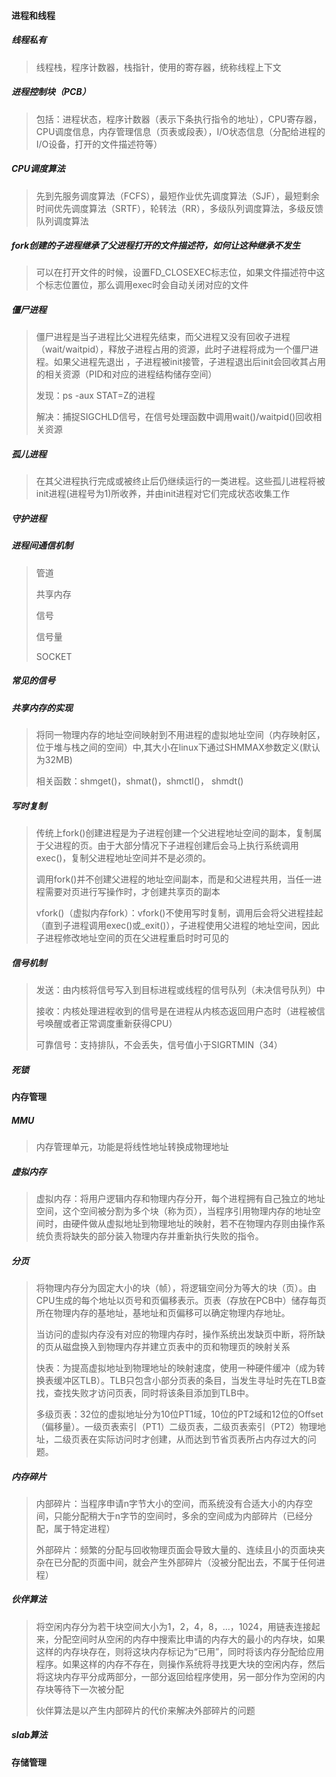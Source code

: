 #### 进程和线程

##### 线程私有

> 线程栈，程序计数器，栈指针，使用的寄存器，统称线程上下文

##### 进程控制块（PCB）

>包括：进程状态，程序计数器（表示下条执行指令的地址），CPU寄存器，CPU调度信息，内存管理信息（页表或段表），I/O状态信息（分配给进程的I/O设备，打开的文件描述符等）

##### CPU调度算法

> 先到先服务调度算法（FCFS），最短作业优先调度算法（SJF），最短剩余时间优先调度算法（SRTF），轮转法（RR），多级队列调度算法，多级反馈队列调度算法

##### fork创建的子进程继承了父进程打开的文件描述符，如何让这种继承不发生

> 可以在打开文件的时候，设置FD_CLOSEXEC标志位，如果文件描述符中这个标志位置位，那么调用exec时会自动关闭对应的文件 

##### 僵尸进程

> 僵尸进程是当子进程比父进程先结束，而父进程又没有回收子进程（wait/waitpid），释放子进程占用的资源，此时子进程将成为一个僵尸进程。如果父进程先退出 ，子进程被init接管，子进程退出后init会回收其占用的相关资源（PID和对应的进程结构储存空间）
>
> 发现：ps -aux STAT=Z的进程
>
> 解决：捕捉SIGCHLD信号，在信号处理函数中调用wait()/waitpid()回收相关资源

##### 孤儿进程

> 在其父进程执行完成或被终止后仍继续运行的一类进程。这些孤儿进程将被init进程(进程号为1)所收养，并由init进程对它们完成状态收集工作

##### 守护进程

##### 进程间通信机制

> 管道
>
> 共享内存
>
> 信号
>
> 信号量
>
> SOCKET

##### 常见的信号



##### 共享内存的实现

> 将同一物理内存的地址空间映射到不用进程的虚拟地址空间（内存映射区，位于堆与栈之间的空间）中,其大小在linux下通过SHMMAX参数定义(默认为32MB)
>
> 相关函数：shmget()，shmat()，shmctl()， shmdt()

##### 写时复制

> 传统上fork()创建进程是为子进程创建一个父进程地址空间的副本，复制属于父进程的页。由于大部分情况下子进程创建后会马上执行系统调用exec()，复制父进程地址空间并不是必须的。
>
> 调用fork()并不创建父进程的地址空间副本，而是和父进程共用，当任一进程需要对页进行写操作时，才创建共享页的副本
>
> vfork()（虚拟内存fork）：vfork()不使用写时复制，调用后会将父进程挂起（直到子进程调用exec()或_exit()），子进程使用父进程的地址空间，因此子进程修改地址空间的页在父进程重启时时可见的

##### 信号机制

> 发送：由内核将信号写入到目标进程或线程的信号队列（未决信号队列）中
>
> 接收：内核处理进程收到的信号是在进程从内核态返回用户态时（进程被信号唤醒或者正常调度重新获得CPU）
>
> 可靠信号：支持排队，不会丢失，信号值小于SIGRTMIN（34）

##### 死锁



#### 内存管理

##### MMU

> 内存管理单元，功能是将线性地址转换成物理地址

##### 虚拟内存

> 虚拟内存：将用户逻辑内存和物理内存分开，每个进程拥有自己独立的地址空间，这个空间被分割为多个块（称为页），当程序引用物理内存的地址空间时，由硬件做从虚拟地址到物理地址的映射，若不在物理内存则由操作系统负责将缺失的部分装入物理内存并重新执行失败的指令。

##### 分页

> 将物理内存分为固定大小的块（帧），将逻辑空间分为等大的块（页）。由CPU生成的每个地址以页号和页偏移表示。页表（存放在PCB中）储存每页所在物理内存的基地址，基地址和页偏移可以确定物理内存地址。
>
> 当访问的虚拟内存没有对应的物理内存时，操作系统出发缺页中断，将所缺的页从磁盘换入到物理内存并建立页表中的页和物理页的映射关系
>
> 快表：为提高虚拟地址到物理地址的映射速度，使用一种硬件缓冲（成为转换表缓冲区TLB）。TLB只包含小部分页表的条目，当发生寻址时先在TLB查找，查找失败才访问页表，同时将该条目添加到TLB中。
>
> 多级页表：32位的虚拟地址分为10位PT1域，10位的PT2域和12位的Offset（偏移量）。一级页表索引（PT1）二级页表，二级页表索引（PT2）物理地址，二级页表在实际访问时才创建，从而达到节省页表所占内存过大的问题。

##### 内存碎片

> 内部碎片：当程序申请n字节大小的空间，而系统没有合适大小的内存空间，只能分配稍大于n字节的空间时，多余的空间成为内部碎片（已经分配，属于特定进程）
>
> 外部碎片：频繁的分配与回收物理页面会导致大量的、连续且小的页面块夹杂在已分配的页面中间，就会产生外部碎片（没被分配出去，不属于任何进程）

##### 伙伴算法

> 将空闲内存分为若干块空间大小为1，2，4，8，...，1024，用链表连接起来，分配空间时从空闲的内存中搜索比申请的内存大的最小的内存块，如果这样的内存块存在，则将这块内存标记为“已用”，同时将该内存分配给应用程序。如果这样的内存不存在，则操作系统将寻找更大块的空闲内存，然后将这块内存平分成两部分，一部分返回给程序使用，另一部分作为空闲的内存块等待下一次被分配
>
> 伙伴算法是以产生内部碎片的代价来解决外部碎片的问题

##### slab算法

> 

#### 存储管理